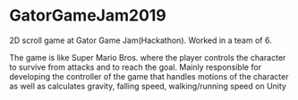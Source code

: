 # GatorGameJam2019
2D scroll game at Gator Game Jam(Hackathon).
Worked in a team of 6.

The game is like Super Mario Bros. where the player controls the character to survive from attacks and to reach the goal.
Mainly responsible for developing the controller of the game that handles motions of the character as well as calculates gravity,
falling speed, walking/running speed on Unity
